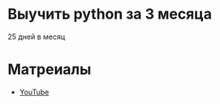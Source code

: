 # Выучить python за 3 месяца
25 дней в месяц

 
# Матреиалы
* [YouTube](https://www.youtube.com/watch?v=btuxcr7Sxw4&list=PLA0M1Bcd0w8yWHh2V70bTtbVxJICrnJHd)
